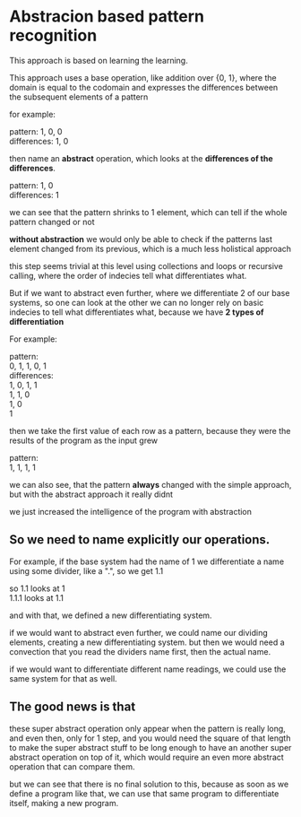 # Abstracion based pattern recognition

This approach is based on learning the learning.

This approach uses a base operation, like addition over {0, 1}, where the domain is equal to the codomain
and expresses the differences between the subsequent elements of a pattern

for example:

pattern: 1, 0, 0 <br />
differences: 1, 0 <br />

then name an **abstract** operation, which looks at the **differences of the differences**.

pattern: 1, 0 <br />
differences: 1 <br />

we can see that the pattern shrinks to 1 element, which can tell if the whole pattern changed or not

**without abstraction** we would only be able to check if the patterns last element changed from its previous, which is a much less holistical approach

this step seems trivial at this level using collections and loops or recursive calling,
where the order of indecies tell what differentiates what.

But if we want to abstract even further, where we differentiate 2 of our base systems, so one can look at the other
we can no longer rely on basic indecies to tell what differentiates what, because we have **2 types of differentiation**

For example:

pattern: <br />
0, 1, 1, 0, 1 <br />
differences: <br />
1, 0, 1, 1 <br />
1, 1, 0 <br />
1, 0 <br />
1 <br />

then we take the first value of each row as a pattern, because they were the results of the program as the input grew

pattern: <br />
1, 1, 1, 1 <br />

we can also see, that the pattern **always** changed with the simple approach, but with the abstract approach it really didnt

we just increased the intelligence of the program with abstraction

## So we need to **name** explicitly our operations.

For example, if the base system had the name of 1
we differentiate a name using some divider, like a ".", so we get 1.1

so 1.1 looks at 1 <br />
1.1.1 looks at 1.1

and with that, we defined a new differentiating system.

if we would want to abstract even further, we could name our dividing elements,
creating a new differentiating system.
but then we would need a convection that you read the dividers name first, then the actual name.

if we would want to differentiate different name readings, we could use the same system for that as well.

## The good news is that
these super abstract operation only appear when the pattern is really long, and even then, only for 1 step, and you would need the square of that length to make the super abstract stuff to be long enough to have an another super abstract operation on top of it, which would require an even more abstract operation that can compare them.

but we can see that there is no final solution to this, because as soon as we define a program like that, we can use that same program to differentiate itself, making a new program.
